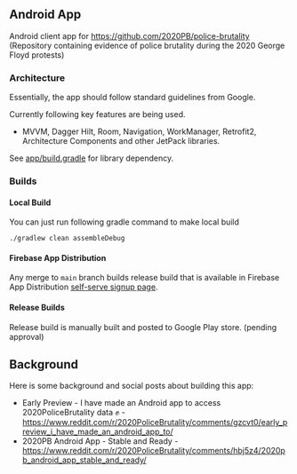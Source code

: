## Android App 

Android client app for https://github.com/2020PB/police-brutality (Repository containing evidence of police brutality during the 2020 George Floyd protests)

### Architecture

Essentially, the app should follow standard guidelines from Google.

Currently following key features are being used.

* MVVM, Dagger Hilt, Room, Navigation, WorkManager, Retrofit2, Architecture Components and other JetPack libraries.

See [app/build.gradle](https://github.com/amardeshbd/android-police-brutality-incidents/blob/develop/android-app/app/build.gradle#L87) for library dependency.

### Builds

#### Local Build
You can just run following gradle command to make local build

```
./gradlew clean assembleDebug
```

#### Firebase App Distribution

Any merge to `main` branch builds release build that is available in Firebase App Distribution [self-serve signup page](https://appdistribution.firebase.dev/i/5d2cb8359305f7e7).


#### Release Builds

Release build is manually built and posted to Google Play store. (pending approval)


## Background

Here is some background and social posts about building this app:

* Early Preview - I have made an Android app to access 2020PoliceBrutality data ✊ - https://www.reddit.com/r/2020PoliceBrutality/comments/gzcvt0/early_preview_i_have_made_an_android_app_to/
* 2020PB Android App - Stable and Ready - https://www.reddit.com/r/2020PoliceBrutality/comments/hbj5z4/2020pb_android_app_stable_and_ready/
